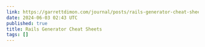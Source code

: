 ```yaml
---
link: https://garrettdimon.com/journal/posts/rails-generator-cheat-sheets
date: 2024-06-03 02:43 UTC
published: true
title: Rails Generator Cheat Sheets
tags: []
---
```



